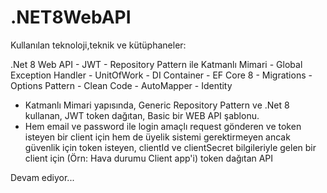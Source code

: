 # .NET8WebAPI

 Kullanılan teknoloji,teknik ve kütüphaneler:

.Net 8 Web API - JWT - Repository Pattern ile Katmanlı Mimari - Global Exception Handler - UnitOfWork - DI Container - EF Core 8 - Migrations - Options Pattern - Clean Code - AutoMapper - Identity

- Katmanlı Mimari yapısında, Generic Repository Pattern ve .Net 8 kullanan, JWT token dağıtan, Basic bir WEB API şablonu.
- Hem email ve password ile login amaçlı request gönderen ve token isteyen bir client için hem de üyelik sistemi gerektirmeyen ancak güvenlik için token isteyen, clientId ve clientSecret bilgileriyle gelen bir client için (Örn: Hava durumu Client app'i) token dağıtan API 


Devam ediyor...

